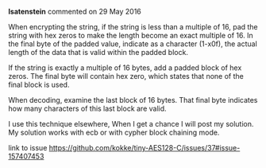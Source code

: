 **lsatenstein** commented on 29 May 2016


When encrypting the string, if the string is less than a multiple of 16, pad the string with hex zeros to make the length become an exact multiple of 16. In the final byte of the padded value, indicate as a character (1-x0f), the actual length of the data that is valid within the padded block.

If the string is exactly a multiple of 16 bytes, add a padded block of hex zeros. The final byte will contain hex zero, which states that none of the final block is used.

When decoding, examine the last block of 16 bytes. That final byte indicates how many characters of this last block are valid.

I use this technique elsewhere, When I get a chance I will post my solution. My solution works with ecb or with cypher block chaining mode.


link to issue
https://github.com/kokke/tiny-AES128-C/issues/37#issue-157407453